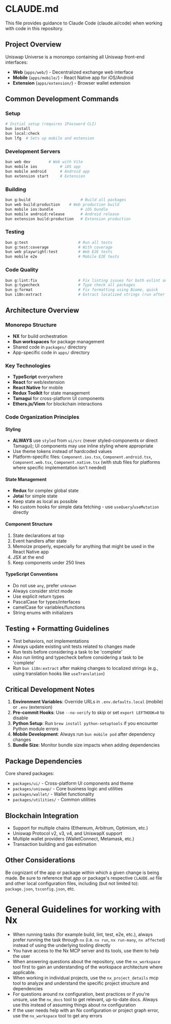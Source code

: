 # CLAUDE.md

This file provides guidance to Claude Code (claude.ai/code) when working with code in this repository.

## Project Overview

Uniswap Universe is a monorepo containing all Uniswap front-end interfaces:

- **Web** (`apps/web/`) - Decentralized exchange web interface
- **Mobile** (`apps/mobile/`) - React Native app for iOS/Android
- **Extension** (`apps/extension/`) - Browser wallet extension

## Common Development Commands

### Setup

```bash
# Initial setup (requires 1Password CLI)
bun install
bun local:check
bun lfg  # Sets up mobile and extension
```

### Development Servers

```bash
bun web dev        # Web with Vite
bun mobile ios          # iOS app
bun mobile android      # Android app
bun extension start     # Extension
```

### Building

```bash
bun g:build                      # Build all packages
bun web build:production    # Web production build
bun mobile ios:bundle            # iOS bundle
bun mobile android:release       # Android release
bun extension build:production   # Extension production
```

### Testing

```bash
bun g:test                      # Run all tests
bun g:test:coverage             # With coverage
bun web playwright:test         # Web E2E tests
bun mobile e2e                  # Mobile E2E tests
```

### Code Quality

```bash
bun g:lint:fix                  # Fix linting issues for both eslint and biome, slow
bun g:typecheck                 # Type check all packages
bun g:format                    # Fix formatting using Biome, quick
bun i18n:extract                # Extract localized strings (run after changing translations)
```

## Architecture Overview

### Monorepo Structure

- **NX** for build orchestration
- **Bun workspaces** for package management
- Shared code in `packages/` directory
- App-specific code in `apps/` directory

### Key Technologies

- **TypeScript** everywhere
- **React** for web/extension
- **React Native** for mobile
- **Redux Toolkit** for state management
- **Tamagui** for cross-platform UI components
- **Ethers.js/Viem** for blockchain interactions

### Code Organization Principles

#### Styling

- **ALWAYS** use `styled` from `ui/src` (never styled-components or direct Tamagui); UI components may use inline styling where appropriate
- Use theme tokens instead of hardcoded values
- Platform-specific files: `Component.ios.tsx`, `Component.android.tsx`, `Component.web.tsx`, `Component.native.tsx` (with stub files for platforms where specific implementation isn't needed)

#### State Management

- **Redux** for complex global state
- **Jotai** for simple state
- Keep state as local as possible
- No custom hooks for simple data fetching - use `useQuery`/`useMutation` directly

#### Component Structure

1. State declarations at top
2. Event handlers after state
3. Memoize properly, especially for anything that might be used in the React Native app
4. JSX at the end
5. Keep components under 250 lines

#### TypeScript Conventions

- Do not use `any`, prefer `unknown`
- Always consider strict mode
- Use explicit return types
- PascalCase for types/interfaces
- camelCase for variables/functions
- String enums with initializers

## Testing + Formatting Guidelines

- Test behaviors, not implementations
- Always update existing unit tests related to changes made
- Run tests before considering a task to be 'complete'
- Also run linting and typecheck before considering a task to be 'complete'
- Run `bun i18n:extract` after making changes to localized strings (e.g., using translation hooks like `useTranslation`)

## Critical Development Notes

1. **Environment Variables**: Override URLs in `.env.defaults.local` (mobile) or `.env` (extension)
2. **Pre-commit Hooks**: Use `--no-verify` to skip or set `export LEFTHOOK=0` to disable
3. **Python Setup**: Run `brew install python-setuptools` if you encounter Python module errors
4. **Mobile Development**: Always run `bun mobile pod` after dependency changes
5. **Bundle Size**: Monitor bundle size impacts when adding dependencies

## Package Dependencies

Core shared packages:

- `packages/ui/` - Cross-platform UI components and theme
- `packages/uniswap/` - Core business logic and utilities
- `packages/wallet/` - Wallet functionality
- `packages/utilities/` - Common utilities

## Blockchain Integration

- Support for multiple chains (Ethereum, Arbitrum, Optimism, etc.)
- Uniswap Protocol v2, v3, v4, and UniswapX support
- Multiple wallet providers (WalletConnect, Metamask, etc.)
- Transaction building and gas estimation

## Other Considerations

Be cognizant of the app or package within which a given change is being made. Be sure to reference that app or package's respective `CLAUDE.md` file and other local configuration files, including (but not limited to): `package.json`, `tsconfig.json`, etc.


<!-- nx configuration start-->
<!-- Leave the start & end comments to automatically receive updates. -->

# General Guidelines for working with Nx

- When running tasks (for example build, lint, test, e2e, etc.), always prefer running the task through `nx` (i.e. `nx run`, `nx run-many`, `nx affected`) instead of using the underlying tooling directly
- You have access to the Nx MCP server and its tools, use them to help the user
- When answering questions about the repository, use the `nx_workspace` tool first to gain an understanding of the workspace architecture where applicable.
- When working in individual projects, use the `nx_project_details` mcp tool to analyze and understand the specific project structure and dependencies
- For questions around nx configuration, best practices or if you're unsure, use the `nx_docs` tool to get relevant, up-to-date docs. Always use this instead of assuming things about nx configuration
- If the user needs help with an Nx configuration or project graph error, use the `nx_workspace` tool to get any errors


<!-- nx configuration end-->